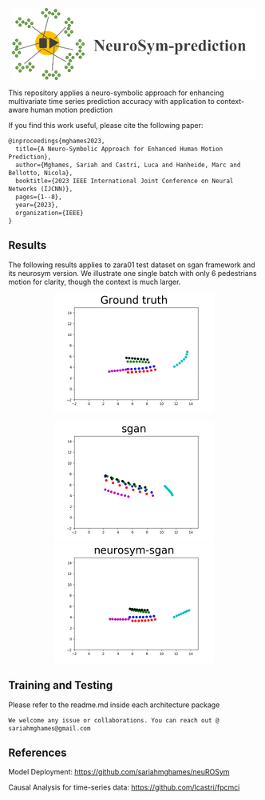 <p align="center">
    <img src="https://github.com/sariahmghames/NeuroSyM-prediction/blob/main/NeuroSyM-sgan/neurosgan_images/logo.png" width="490" height="144" /> 
</p> 

This repository applies a neuro-symbolic approach for enhancing multivariate time series prediction accuracy with application to context-aware human motion prediction 


If you find this work useful, please cite the following paper:

```
@inproceedings{mghames2023,
  title={A Neuro-Symbolic Approach for Enhanced Human Motion Prediction},
  author={Mghames, Sariah and Castri, Luca and Hanheide, Marc and Bellotto, Nicola},
  booktitle={2023 IEEE International Joint Conference on Neural Networks (IJCNN)},
  pages={1--8},
  year={2023},
  organization={IEEE}
}
```


## Results
The following results applies to zara01 test dataset on sgan framework and its neurosym version. We illustrate one single batch with only 6 pedestrians motion for clarity, though the context is much larger.

<p align="center">
    <img src="https://github.com/sariahmghames/NeuroSyM-prediction/blob/main/NeuroSyM-sgan/neurosgan_images/zara01_gt_8ts_neurosym.gif" width="320" height="240" /> 
</p>

<p align="center">
  <img src="https://github.com/sariahmghames/NeuroSyM-prediction/blob/main/NeuroSyM-sgan/neurosgan_images/zara01_pred_8ts_sgan.gif" width="320" height="240" />
  <img src="https://github.com/sariahmghames/NeuroSyM-prediction/blob/main/NeuroSyM-sgan/neurosgan_images/zara01_pred_8ts_neurosym.gif" width="320" height="240" />
</p>

## Training and Testing
Please refer to the readme.md inside each architecture package

```
We welcome any issue or collaborations. You can reach out @ sariahmghames@gmail.com

```

## References

Model Deployment: https://github.com/sariahmghames/neuROSym

Causal Analysis for time-series data: https://github.com/lcastri/fpcmci

